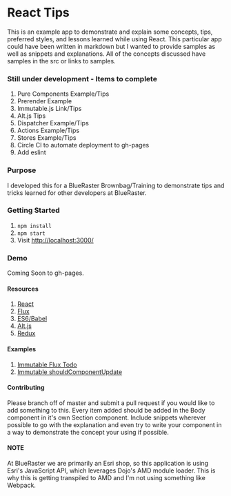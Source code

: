 # React Tips

This is an example app to demonstrate and explain some concepts, tips, preferred styles, and lessons learned while using React.  This particular app could have been written in markdown but I wanted to provide samples as well as snippets and explanations.  All of the concepts discussed have samples in the src or links to samples.

### Still under development - Items to complete
1. Pure Components Example/Tips
2. Prerender Example
3. Immutable.js Link/Tips
4. Alt.js Tips
5. Dispatcher Example/Tips
6. Actions Example/Tips
7. Stores Example/Tips
8. Circle CI to automate deployment to gh-pages
9. Add eslint

### Purpose
I developed this for a BlueRaster Brownbag/Training to demonstrate tips and tricks learned for other developers at BlueRaster.

### Getting Started

1. ```npm install```
2. ```npm start```
3. Visit [http://localhost:3000/](http://localhost:3000/)

### Demo
Coming Soon to gh-pages.

#### Resources
1. [React](https://facebook.github.io/react/)
2. [Flux](https://facebook.github.io/flux/)
3. [ES6/Babel](https://babeljs.io/docs/learn-es2015/)
4. [Alt.js](http://alt.js.org/)
5. [Redux](http://rackt.org/redux/)

#### Examples
1. [Immutable Flux Todo](https://github.com/Robert-W/immutable-flux-todo)
2. [Immutable shouldComponentUpdate](http://codepen.io/Robert-W/pen/pgoPbO)

#### Contributing
Please branch off of master and submit a pull request if you would like to add something to this.  Every item added should be added in the Body component in it's own Section component. Include snippets wherever possible to go with the explanation and even try to write your component in a way to demonstrate the concept your using if possible.

#### NOTE
At BlueRaster we are primarily an Esri shop, so this application is using Esri's JavaScript API, which leverages Dojo's AMD module loader. This is why this is getting transpiled to AMD and I'm not using something like Webpack.
